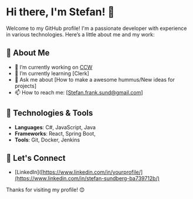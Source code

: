 # Hi there, I'm Stefan! 👋

Welcome to my GitHub profile! I'm a passionate developer with experience in various technologies. Here’s a little about me and my work:

## 🚀 About Me

- 🔭 I’m currently working on [CCW](https://github.com/StefanStenStark/CWC)
- 🌱 I’m currently learning [Clerk]
- 💬 Ask me about [How to make a awesome hummus/New ideas for projects]
- 📫 How to reach me: [Stefan.frank.sund@gmail.com]

## 🔧 Technologies & Tools

- **Languages**: C#, JavaScript, Java
- **Frameworks**: React, Spring Boot, 
- **Tools**: Git, Docker, Jenkins

## 💬 Let's Connect

- [LinkedIn]([https://www.linkedin.com/in/yourprofile/](https://www.linkedin.com/in/stefan-sundberg-ba739712b/)


Thanks for visiting my profile! 😊
